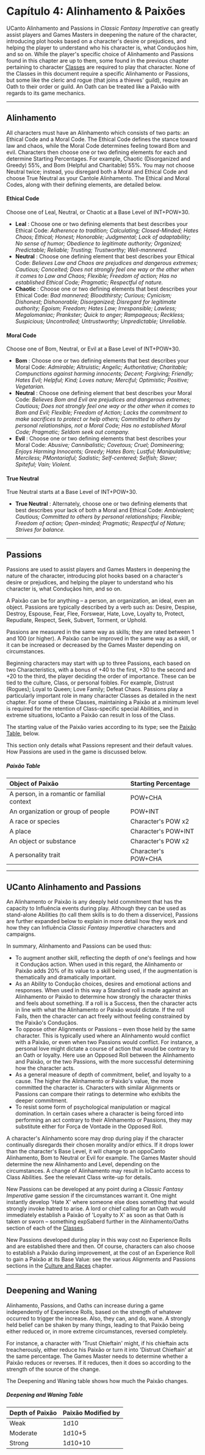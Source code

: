 # Capítulo 4: Alinhamento & Paixões

UCanto Alinhamento and Passions in _Classic Fantasy Imperative_ can greatly assist players and Games Masters in deepening the nature of the character, introducing plot hooks based on a character's desire or prejudices, and helping the player to understand who his character is, what Conduçãos him, and so on. While the player's specific choice of Alinhamento and Passions found in this chapter are up to them, some found in the previous chapter pertaining to character [Classes](0003_Classes.md) are required to play that character. None of the Classes in this document require a specific Alinhamento or Passions, but some like the cleric and rogue (that joins a thieves' guild), require an Oath to their order or guild. An Oath can be treated like a Paixão with regards to its game mechanics.

---
## Alinhamento

All characters must have an Alinhamento which consists of two parts: an Ethical Code and a Moral Code. The Ethical Code defines the stance toward law and chaos, while the Moral Code determines feeling toward Bom and evil. Characters then choose one or two defining elements for each and determine Starting Percentages. For example, Chaotic (Disorganized and Greedy) 55%, and Bom (Helpful and Charitable) 55%. You may not choose Neutral twice; instead, you disregard both a Moral and Ethical Code and choose True Neutral as your Cantole Alinhamento. The Ethical and Moral Codes, along with their defining elements, are detailed below.

#### Ethical Code

Choose one of Leal, Neutral, or Chaotic at a Base Level of INT+POW+30.

- **Leal** : Choose one or two defining elements that best describes your Ethical Code: _Adherence to tradition; Calculating; Closed-Minded; Hates Chaos; Ethical; Honest; Honorable; Judgmental; Lack of adaptability; No sense of humor; Obedience to legitimate authority; Organized; Predictable; Reliable; Trusting; Trustworthy; Well-mannered._
- **Neutral** : Choose one defining element that best describes your Ethical Code: _Believes Law and Chaos are prejudices and dangerous extremes; Cautious; Conceited; Does not strongly feel one way or the other when it comes to Law and Chaos; Flexible; Freedom of action; Has no established Ethical Code; Pragmatic; Respectful of nature._
- **Chaotic** : Choose one or two defining elements that best describes your Ethical Code: _Bad mannered; Bloodthirsty; Curious; Cynicism; Dishonest; Dishonorable; Disorganized; Disregard for legitimate authority; Egoism; Freedom; Hates Law; Irresponsible; Lawless; Megalomaniac; Prankster; Quick to anger; Rampageous; Reckless; Suspicious; Uncontrolled; Untrustworthy; Unpredictable; Unreliable._

#### Moral Code

Choose one of Bom, Neutral, or Evil at a Base Level of INT+POW+30.

- **Bom** : Choose one or two defining elements that best describes your Moral Code: _Admirable; Altruistic; Angelic; Authoritative; Charitable; Compunctions against harming innocents; Decent; Forgiving; Friendly; Hates Evil; Helpful; Kind; Loves nature; Merciful; Optimistic; Positive; Vegetarian._
- **Neutral** : Choose one defining element that best describes your Moral Code: _Believes Bom and Evil are prejudices and dangerous extremes; Cautious; Does not strongly feel one way or the other when it comes to Bom and Evil; Flexible; Freedom of Action; Lacks the commitment to make sacrifices to protect or help others; Committed to others by personal relationships, not a Moral Code; Has no established Moral Code; Pragmatic; Seldom seek out company._
- **Evil** : Choose one or two defining elements that best describes your Moral Code: _Abusive; Cannibalistic; Covetous; Cruel; Domineering; Enjoys Harming Innocents; Greedy; Hates Bom; Lustful; Manipulative; Merciless; PMontariaful; Sadistic; Self-centered; Selfish; Slaver; Spiteful; Vain; Violent._

#### True Neutral

True Neutral starts at a Base Level of INT+POW+30.

- **True Neutral** : Alternately, choose one or two defining elements that best describes your lack of both a Moral and Ethical Code: _Ambivalent; Cautious; Committed to others by personal relationships; Flexible; Freedom of action; Open-minded; Pragmatic; Respectful of Nature; Strives for balance._

---
## Passions

Passions are used to assist players and Games Masters in deepening the nature of the character, introducing plot hooks based on a character's desire or prejudices, and helping the player to understand who his character is, what Conduçãos him, and so on.

A Paixão can be for anything – a person, an organization, an ideal, even an object. Passions are typically described by a verb such as: Desire, Despise, Destroy, Espouse, Fear, Flee, Forswear, Hate, Love, Loyalty to, Protect, Repudiate, Respect, Seek, Subvert, Torment, or Uphold.

Passions are measured in the same way as skills; they are rated between 1 and 100 (or higher). A Paixão can be improved in the same way as a skill, or it can be increased or decreased by the Games Master depending on circumstances.

Beginning characters may start with up to three Passions, each based on two Characteristics, with a bonus of +40 to the first, +30 to the second and +20 to the third, the player deciding the order of importance. These can be tied to the culture, Class, or personal foibles. For example, Distrust (Rogues); Loyal to Queen; Love Family; Defeat Chaos. Passions play a particularly important role in many character Classes as detailed in the next chapter. For some of these Classes, maintaining a Paixão at a minimum level is required for the retention of Class-specific special Abilities, and in extreme situations, loCanto a Paixão can result in loss of the Class.

The starting value of the Paixão varies according to its type; see the [Paixão Table](0004_Alignment_and_Passions.md?id=Paixão-table), below.

This section only details what Passions represent and their default values. How Passions are used in the game is discussed below.

##### Paixão Table

| Object of Paixão | Starting Percentage |
| :-- | :-- |
| A person, in a romantic or familial context | POW+CHA |
| An organization or group of people | POW+INT |
| A race or species | Character's POW x2 |
| A place | Character's POW+INT |
| An object or substance | Character's POW x2 |
| A personality trait | Character's POW+CHA |


---
## UCanto Alinhamento and Passions

An Alinhamento or Paixão is any deeply held commitment that has the capacity to Influência events during play. Although they can be used as stand-alone Abilities (to call them skills is to do them a disservice), Passions are further expanded below to explain in more detail how they work and how they can Influência _Classic Fantasy Imperative_ characters and campaigns.

In summary, Alinhamento and Passions can be used thus:

- To augment another skill, reflecting the depth of one's feelings and how it Conduçãos action. When used in this regard, the Alinhamento or Paixão adds 20% of its value to a skill being used, if the augmentation is thematically and dramatically important.
- As an Ability to Condução choices, desires and emotional actions and responses. When used in this way a Standard roll is made against an Alinhamento or Paixão to determine how strongly the character thinks and feels about something. If a roll is a Success, then the character acts in line with what the Alinhamento or Paixão would dictate. If the roll Fails, then the character can act freely without feeling constrained by the Paixão's Conduçãos.
- To oppose other Alignments or Passions – even those held by the same character. This is typically used where an Alinhamento would conflict with a Paixão, or even when two Passions would conflict. For instance, a personal love might dictate a course of action that would be contrary to an Oath or loyalty. Here use an Opposed Roll between the Alinhamento and Paixão, or the two Passions, with the more successful determining how the character acts.
- As a general measure of depth of commitment, belief, and loyalty to a cause. The higher the Alinhamento or Paixão's value, the more committed the character is. Characters with similar Alignments or Passions can compare their ratings to determine who exhibits the deeper commitment.
- To resist some form of psychological manipulation or magical domination. In certain cases where a character is being forced into performing an act contrary to their Alinhamento or Passions, they may substitute either for Força de Vontade in the Opposed Roll.

A character's Alinhamento score may drop during play if the character continually disregards their chosen morality and/or ethics. If it drops lower than the character's Base Level, it will change to an oppoCanto Alinhamento, Bom to Neutral or Evil for example. The Games Master should determine the new Alinhamento and Level, depending on the circumstances. A change of Alinhamento may result in loCanto access to Class Abilities. See the relevant Class write-up for details.

New Passions can be developed at any point during a _Classic Fantasy Imperative_ game session if the circumstances warrant it. One might instantly develop 'Hate X' where someone else does something that would strongly invoke hatred to arise. A lord or chief calling for an Oath would immediately establish a Paixão of 'Loyalty to X' as soon as that Oath is taken or sworn – something expSaberd further in the Alinhamento/Oaths section of each of the [Classes](0003_Classes.md).

New Passions developed during play in this way cost no Experience Rolls and are established there and then. Of course, characters can also choose to establish a Paixão during improvement, at the cost of an Experience Roll to gain a Paixão at its Base Value: see the various Alignments and Passions sections in the [Culture and Races](0002_Culture_and_Races.md) chapter.

---
## Deepening and Waning

Alinhamento, Passions, and Oaths can increase during a game independently of Experience Rolls, based on the strength of whatever occurred to trigger the increase. Also, they can, and do, wane. A strongly held belief can be shaken by many things, leading to that Paixão being either reduced or, in more extreme circumstances, reversed completely.

For instance, a character with 'Trust Chieftain' might, if his chieftain acts treacherously, either reduce his Paixão or turn it into 'Distrust Chieftain' at the same percentage. The Games Master needs to determine whether a Paixão reduces or reverses. If it reduces, then it does so according to the strength of the source of the change.

The Deepening and Waning table shows how much the Paixão changes.

##### Deepening and Waning Table

| Depth of Paixão | Paixão Modified by |
| :-- | :-- |
| Weak | 1d10 |
| Moderate | 1d10+5 |
| Strong | 1d10+10 |